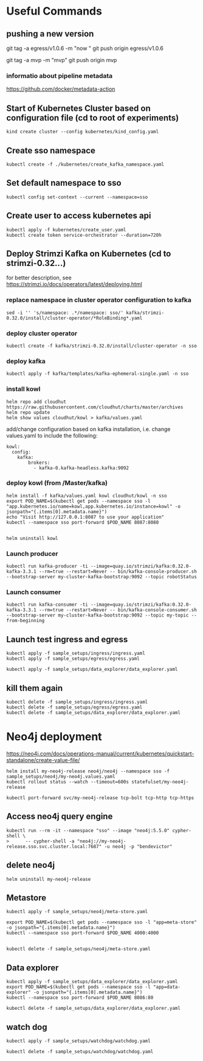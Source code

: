# Useful Commands

## pushing a new version
git tag -a egress/v1.0.6 -m "now "
git push origin egress/v1.0.6

git tag -a mvp -m "mvp"
git push origin mvp
### informatio about pipeline metadata
https://github.com/docker/metadata-action
## Start of Kubernetes Cluster based on configuration file (cd to root of experiments)
```
kind create cluster --config kubernetes/kind_config.yaml 
```


## Create sso namespace
```
kubectl create -f ./kubernetes/create_kafka_namespace.yaml
```

## Set default namespace to sso
```
kubectl config set-context --current --namespace=sso
```

## Create user to access kubernetes api
```
kubectl apply -f kubernetes/create_user.yaml
kubectl create token service-orchestrator --duration=720h  
```

## Deploy Strimzi Kafka on Kubernetes (cd to strimzi-0.32...)
for better description, see https://strimzi.io/docs/operators/latest/deploying.html

### replace namespace in cluster operator configuration to kafka
```
sed -i '' 's/namespace: .*/namespace: sso/' kafka/strimzi-0.32.0/install/cluster-operator/*RoleBinding*.yaml
```

### deploy cluster operator
```
kubectl create -f kafka/strimzi-0.32.0/install/cluster-operator -n sso
```

### deploy kafka
```
kubectl apply -f kafka/templates/kafka-ephemeral-single.yaml -n sso
```

### install kowl 
```
helm repo add cloudhut https://raw.githubusercontent.com/cloudhut/charts/master/archives
helm repo update
helm show values cloudhut/kowl > kafka/values.yaml
```
add/change configuration based on kafka installation, i.e. change values.yaml to include the following:
```
kowl:
  config: 
    kafka:
        brokers:
          - kafka-0.kafka-headless.kafka:9092
```
### deploy kowl (from /Master/kafka)
```
helm install -f kafka/values.yaml kowl cloudhut/kowl -n sso
export POD_NAME=$(kubectl get pods --namespace sso -l "app.kubernetes.io/name=kowl,app.kubernetes.io/instance=kowl" -o jsonpath="{.items[0].metadata.name}")
echo "Visit http://127.0.0.1:8087 to use your application"
kubectl --namespace sso port-forward $POD_NAME 8087:8080


helm uninstall kowl
```

### Launch producer
```
kubectl run kafka-producer -ti --image=quay.io/strimzi/kafka:0.32.0-kafka-3.3.1 --rm=true --restart=Never -- bin/kafka-console-producer.sh --bootstrap-server my-cluster-kafka-bootstrap:9092 --topic robotStatus
```

### Launch consumer
```
kubectl run kafka-consumer -ti --image=quay.io/strimzi/kafka:0.32.0-kafka-3.3.1 --rm=true --restart=Never -- bin/kafka-console-consumer.sh --bootstrap-server my-cluster-kafka-bootstrap:9092 --topic my-topic --from-beginning
```

## Launch test ingress and egress
```
kubectl apply -f sample_setups/ingress/ingress.yaml
kubectl apply -f sample_setups/egress/egress.yaml

kubectl apply -f sample_setups/data_explorer/data_explorer.yaml

```

## kill them again
```
kubectl delete -f sample_setups/ingress/ingress.yaml
kubectl delete -f sample_setups/egress/egress.yaml
kubectl delete -f sample_setups/data_explorer/data_explorer.yaml
```

# Neo4j deployment
https://neo4j.com/docs/operations-manual/current/kubernetes/quickstart-standalone/create-value-file/ 
```
helm install my-neo4j-release neo4j/neo4j --namespace sso -f sample_setups/neo4j/my-neo4j.values.yaml
kubectl rollout status --watch --timeout=600s statefulset/my-neo4j-release

kubectl port-forward svc/my-neo4j-release tcp-bolt tcp-http tcp-https
```

## Access neo4j query engine
```
kubectl run --rm -it --namespace "sso" --image "neo4j:5.5.0" cypher-shell \
>      -- cypher-shell -a "neo4j://my-neo4j-release.sso.svc.cluster.local:7687" -u neo4j -p "bendevictor"
```

## delete neo4j
```
helm uninstall my-neo4j-release
```

## Metastore
```
kubectl apply -f sample_setups/neo4j/meta-store.yaml

export POD_NAME=$(kubectl get pods --namespace sso -l "app=meta-store" -o jsonpath="{.items[0].metadata.name}")
kubectl --namespace sso port-forward $POD_NAME 4000:4000


kubectl delete -f sample_setups/neo4j/meta-store.yaml

```

## Data explorer
```
kubectl apply -f sample_setups/data_explorer/data_explorer.yaml
export POD_NAME=$(kubectl get pods --namespace sso -l "app=data-explorer" -o jsonpath="{.items[0].metadata.name}")
kubectl --namespace sso port-forward $POD_NAME 8086:80

kubectl delete -f sample_setups/data_explorer/data_explorer.yaml

```

## watch dog
```
kubectl apply -f sample_setups/watchdog/watchdog.yaml

kubectl delete -f sample_setups/watchdog/watchdog.yaml
```

